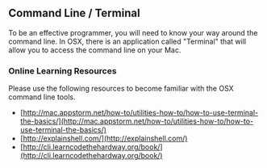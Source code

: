 ## Command Line / Terminal

To be an effective programmer, you will need to know your way around the command line. In OSX, there is an application called "Terminal" that will allow you to access the command line on your Mac.

### Online Learning Resources

Please use the following resources to become familiar with the OSX command line tools.

- [http://mac.appstorm.net/how-to/utilities-how-to/how-to-use-terminal-the-basics/](http://mac.appstorm.net/how-to/utilities-how-to/how-to-use-terminal-the-basics/)
- [http://explainshell.com/](http://explainshell.com/)
- [http://cli.learncodethehardway.org/book/](http://cli.learncodethehardway.org/book/)